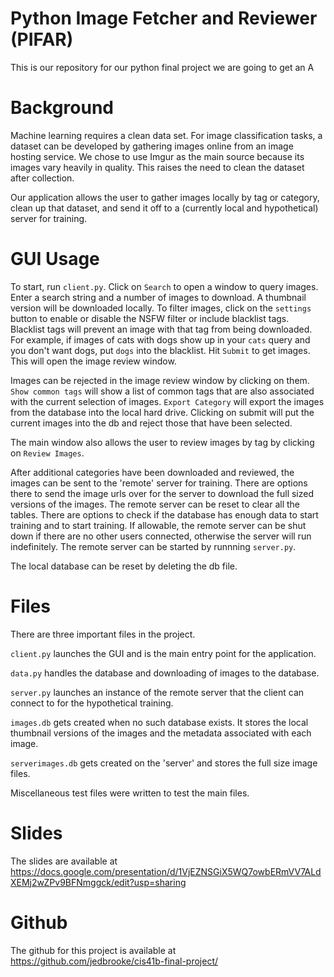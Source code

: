 # Python Image Fetcher and Reviewer (PIFAR)
This is our repository for our python final project
we are going to get an A

# Background
Machine learning requires a clean data set. For image classification tasks, a dataset can be developed by gathering images online from an image hosting service. We chose to use Imgur as the main source because its images vary heavily in quality. This raises the need to clean the dataset after collection.

Our application allows the user to gather images locally by tag or category, clean up that dataset, and send it off to a (currently local and hypothetical) server for training.

# GUI Usage
To start, run `client.py`. Click on `Search` to open a window to query images. Enter a search string and a number of images to download. A thumbnail version will be downloaded locally. To filter images, click on the `settings` button to enable or disable the NSFW filter or include blacklist tags. Blacklist tags will prevent an image with that tag from being downloaded. For example, if images of cats with dogs show up in your `cats` query and you don't want dogs, put `dogs` into the blacklist. Hit `Submit` to get images. This will open the image review window.

Images can be rejected in the image review window by clicking on them. `Show common tags` will show a list of common tags that are also associated with the current selection of images. `Export Category` will export the images from the database into the local hard drive. Clicking on submit will put the current images into the db and reject those that have been selected.

The main window also allows the user to review images by tag by clicking on `Review Images`.

After additional categories have been downloaded and reviewed, the images can be sent to the 'remote' server for training. There are options there to send the image urls over for the server to download the full sized versions of the images. The remote server can be reset to clear all the tables. There are options to check if the database has enough data to start training and to start training. If allowable, the remote server can be shut down if there are no other users connected, otherwise the server will run indefinitely. The remote server can be started by runnning `server.py`.

The local database can be reset by deleting the db file.

# Files
There are three important files in the project.

`client.py` launches the GUI and is the main entry point for the application.

`data.py` handles the database and downloading of images to the database.

`server.py` launches an instance of the remote server that the client can connect to for the hypothetical training.


`images.db` gets created when no such database exists. It stores the local thumbnail versions of the images and the metadata associated with each image.

`serverimages.db` gets created on the 'server' and stores the full size image files.

Miscellaneous test files were written to test the main files.

# Slides
The slides are available at https://docs.google.com/presentation/d/1VjEZNSGiX5WQ7owbERmVV7ALdXEMj2wZPv9BFNmggck/edit?usp=sharing

# Github
The github for this project is available at https://github.com/jedbrooke/cis41b-final-project/

